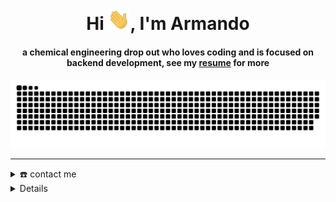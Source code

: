 <div align="center">
<h1 align="center">Hi <img width="35" src="https://github.com/1999AZZAR/1999AZZAR/blob/main/resources/img/waving.gif">, I'm Armando</h1>
<h4 align="center">a chemical engineering drop out who loves coding and is focused on backend development, see my <a href="./assets/doc/ArmandoArenasResume.pdf" target="_blank">resume</a> for more</h4>
</div>

<div align="center">
  <a href="https://1999azzar.github.io/1999AZZAR/">
  <img  src="https://github.com/1999AZZAR/1999AZZAR/blob/main/resources/img/grid-snake.svg"
       alt="snake" /></a>
</div>

---

<details>
  <summary>☎️ contact me</summary>
<div>
  <samp>
    <h2 align="center">you can reach me by:</h2>
    <p align="center">
      <br/>
      <a href="https://www.linkedin.com/in/armando-arenas" target="blank"><img align="center"
         src="https://img.shields.io/badge/linkedin-%231DA1F2.svg?style=for-the-badge&logo=linkedin&logoColor=white"
         alt="armando" height="30"/></a>
      <a href="https://www.facebook.com/armando.arenassanchez/" target="blank"><img align="center"
         src="https://img.shields.io/badge/facebook-4267B2.svg?style=for-the-badge&logo=facebook&logoColor=white"
         alt="armando" height="30"/></a>
      <a href="mailto:armandoarenass18@gmail.com" target="blank"><img align="center"
         src="https://img.shields.io/badge/gmail-EA4335.svg?style=for-the-badge&logo=gmail&logoColor=white"
         alt="armando" height="30"/></a>
    </p>
  <p align="center">
      <a href="https://www.instagram.com/armandoarenassanchez/" target="blank"><img align="center"
         src="https://img.shields.io/badge/instagram-%23E4405F.svg?style=for-the-badge&logo=Instagram&logoColor=white"
         alt="azzar" height="30"/></a>
      <a href="https://wa.me/+573023596825" target="blank"><img align="center"
         src="https://img.shields.io/badge/whatsapp-4B7F1.svg?style=for-the-badge&logo=whatsapp&logoColor=white"
         alt="azzar" height="30"/></a>
      <a href="https://twitter.com/armandoarenass0" target="blank"><img align="center"
         src="https://img.shields.io/badge/twitter-1DA1F2.svg?style=for-the-badge&logo=twitter&logoColor=white"
         alt="azzar" height="30"/></a>
      <br>
    </p>
  </samp>
</div>
</details>

<details>
  
<details> 
  <summary>💻 GitHub Profile Stats</summary>
  <div>
  <samp>
    <h2 align="center"> Github stats </h2>
      <br/>
    <details open>
  <summary><h3>Languages</h3></summary>
            <p align="center">
        <a href="https://github.com/ArmandoTech/">
          <img src="https://github-readme-stats.vercel.app/api/top-langs/?username=ArmandoTech&langs_count=6&theme=gruvbox&layout=compact&hide_border=true"
          alt="ArmandoTech :: overall Top Langs " /></a>
      </p>
        <p align="center">
          <a href="https://github.com/ArmandoTech/">
          <img width="45%" src="https://github-profile-summary-cards.vercel.app/api/cards/repos-per-language?username=ArmandoTech&theme=gruvbox&layout=compact&hide_border=true"
          alt="ArmandoTech :: Top Langs by repo" />
          <img width="45%" src="https://github-profile-summary-cards.vercel.app/api/cards/most-commit-language?username=ArmandoTech&theme=gruvbox&layout=compact&hide_border=true"
          alt="ArmandoTech :: Top Langs by commit" />
          </a>
        </p>
</details>
    <details open>
  <summary><h3>stasistic</h3></summary>
        <p align="center">
          <a href="https://github.com/ArmandoTech/">
          <img width="49.5%" src="https://github-readme-stats.vercel.app/api?username=ArmandoTech&show_icons=true&theme=gruvbox&hide_border=true" />
          <img width="49.5%" src="https://github-readme-streak-stats.herokuapp.com/?user=ArmandoTech&theme=gruvbox&hide_border=true" />
          </a>
       </p>
     <br>
     </samp>
  </div>    
</details>

<details>
  <summary>📈 Latest Activity Graph</summary>
  <samp>
  <br/>
  <h2 align="center"> latest contribution </h2>
<a href="https://github.com/ashutosh00710/github-readme-activity-graph">
  <img alt="armando's Activity Graph" src="[![Ashutosh's github activity graph](https://activity-graph.herokuapp.com/graph?username=ArmandoTech)](https://github.com/ashutosh00710/github-readme-activity-graph)" /></a>
